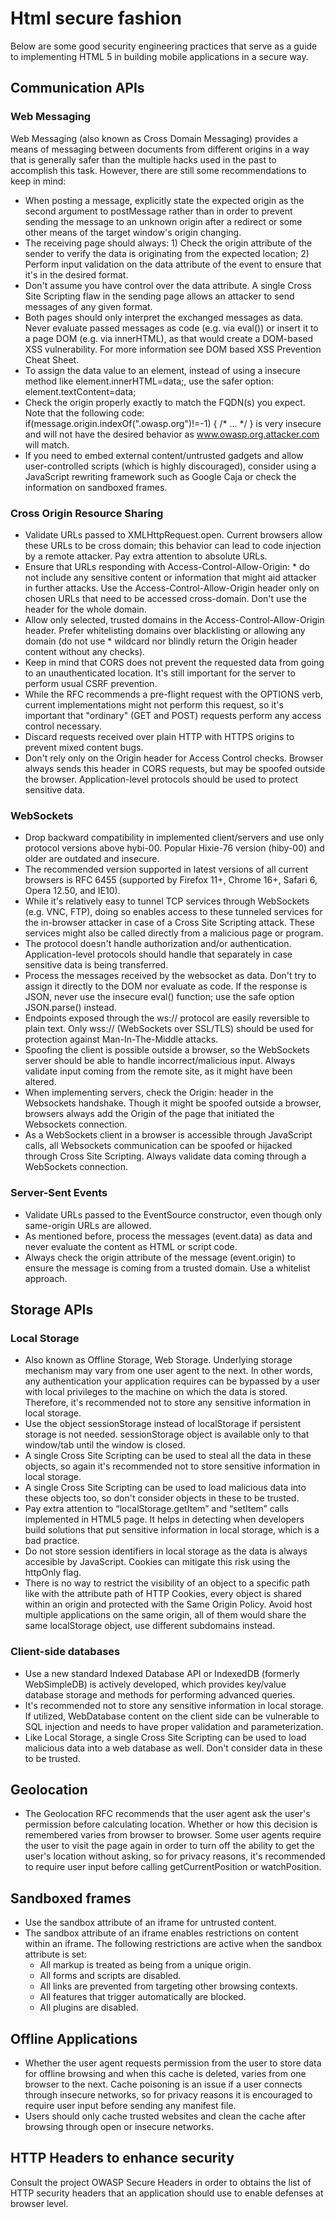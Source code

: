 # Html secure fashion
Below are some good security engineering practices that serve as a guide to implementing HTML 5 in building mobile applications in a secure way.
## Communication APIs
### Web Messaging
Web Messaging (also known as Cross Domain Messaging) provides a means of messaging between documents from different origins in a way that is generally safer than the multiple hacks used in the past to accomplish this task. However, there are still some recommendations to keep in mind:
 * When posting a message, explicitly state the expected origin as the second argument to postMessage rather than  in order to prevent sending the message to an unknown origin after a redirect or some other means of the target window's origin changing.
 * The receiving page should always: 1) Check the origin attribute of the sender to verify the data is originating from the expected location; 2) Perform input validation on the data attribute of the event to ensure that it's in the desired format.
 * Don't assume you have control over the data attribute. A single Cross Site Scripting flaw in the sending page allows an attacker to send messages of any given format.
 * Both pages should only interpret the exchanged messages as data. Never evaluate passed messages as code (e.g. via eval()) or insert it to a page DOM (e.g. via innerHTML), as that would create a DOM-based XSS vulnerability. For more information see DOM based XSS Prevention Cheat Sheet.
 * To assign the data value to an element, instead of using a insecure method like element.innerHTML=data;, use the safer option: element.textContent=data;
 * Check the origin properly exactly to match the FQDN(s) you expect. Note that the following code: if(message.origin.indexOf(".owasp.org")!=-1) { /* ... */ } is very insecure and will not have the desired behavior as www.owasp.org.attacker.com will match.
 * If you need to embed external content/untrusted gadgets and allow user-controlled scripts (which is highly discouraged), consider using a JavaScript rewriting framework such as Google Caja or check the information on sandboxed frames.
### Cross Origin Resource Sharing
 * Validate URLs passed to XMLHttpRequest.open. Current browsers allow these URLs to be cross domain; this behavior can lead to code injection by a remote attacker. Pay extra attention to absolute URLs.
 * Ensure that URLs responding with Access-Control-Allow-Origin: * do not include any sensitive content or information that might aid attacker in further attacks. Use the Access-Control-Allow-Origin header only on chosen URLs that need to be accessed cross-domain. Don't use the header for the whole domain.
 * Allow only selected, trusted domains in the Access-Control-Allow-Origin header. Prefer whitelisting domains over blacklisting or allowing any domain (do not use * wildcard nor blindly return the Origin header content without any checks).
 * Keep in mind that CORS does not prevent the requested data from going to an unauthenticated location. It's still important for the server to perform usual CSRF prevention.
 * While the RFC recommends a pre-flight request with the OPTIONS verb, current implementations might not perform this request, so it's important that "ordinary" (GET and POST) requests perform any access control necessary.
 * Discard requests received over plain HTTP with HTTPS origins to prevent mixed content bugs.
 * Don't rely only on the Origin header for Access Control checks. Browser always sends this header in CORS requests, but may be spoofed outside the browser. Application-level protocols should be used to protect sensitive data.
### WebSockets
 * Drop backward compatibility in implemented client/servers and use only protocol versions above hybi-00. Popular Hixie-76 version (hiby-00) and older are outdated and insecure.
 * The recommended version supported in latest versions of all current browsers is RFC 6455 (supported by Firefox 11+, Chrome 16+, Safari 6, Opera 12.50, and IE10).
 * While it's relatively easy to tunnel TCP services through WebSockets (e.g. VNC, FTP), doing so enables access to these tunneled services for the in-browser attacker in case of a Cross Site Scripting attack. These services might also be called directly from a malicious page or program.
 * The protocol doesn't handle authorization and/or authentication. Application-level protocols should handle that separately in case sensitive data is being transferred.
 * Process the messages received by the websocket as data. Don't try to assign it directly to the DOM nor evaluate as code. If the response is JSON, never use the insecure eval() function; use the safe option JSON.parse() instead.
 * Endpoints exposed through the ws:// protocol are easily reversible to plain text. Only wss:// (WebSockets over SSL/TLS) should be used for protection against Man-In-The-Middle attacks.
 * Spoofing the client is possible outside a browser, so the WebSockets server should be able to handle incorrect/malicious input. Always validate input coming from the remote site, as it might have been altered.
 * When implementing servers, check the Origin: header in the Websockets handshake. Though it might be spoofed outside a browser, browsers always add the Origin of the page that initiated the Websockets connection.
 * As a WebSockets client in a browser is accessible through JavaScript calls, all Websockets communication can be spoofed or hijacked through Cross Site Scripting. Always validate data coming through a WebSockets connection.
### Server-Sent Events
 * Validate URLs passed to the EventSource constructor, even though only same-origin URLs are allowed.
 * As mentioned before, process the messages (event.data) as data and never evaluate the content as HTML or script code.
 * Always check the origin attribute of the message (event.origin) to ensure the message is coming from a trusted domain. Use a whitelist approach.
## Storage APIs
### Local Storage
 * Also known as Offline Storage, Web Storage. Underlying storage mechanism may vary from one user agent to the next. In other words, any authentication your application requires can be bypassed by a user with local privileges to the machine on which the data is stored. Therefore, it's recommended not to store any sensitive information in local storage.
 * Use the object sessionStorage instead of localStorage if persistent storage is not needed. sessionStorage object is available only to that window/tab until the window is closed.
 * A single Cross Site Scripting can be used to steal all the data in these objects, so again it's recommended not to store sensitive information in local storage.
 * A single Cross Site Scripting can be used to load malicious data into these objects too, so don't consider objects in these to be trusted.
 * Pay extra attention to “localStorage.getItem” and “setItem” calls implemented in HTML5 page. It helps in detecting when developers build solutions that put sensitive information in local storage, which is a bad practice.
 * Do not store session identifiers in local storage as the data is always accesible by JavaScript. Cookies can mitigate this risk using the httpOnly flag.
 * There is no way to restrict the visibility of an object to a specific path like with the attribute path of HTTP Cookies, every object is shared within an origin and protected with the Same Origin Policy. Avoid host multiple applications on the same origin, all of them would share the same localStorage object, use different subdomains instead.
### Client-side databases
 * Use a new standard Indexed Database API or IndexedDB (formerly WebSimpleDB) is actively developed, which provides key/value database storage and methods for performing advanced queries.
 * It's recommended not to store any sensitive information in local storage.
If utilized, WebDatabase content on the client side can be vulnerable to SQL injection and needs to have proper validation and parameterization.
 * Like Local Storage, a single Cross Site Scripting can be used to load malicious data into a web database as well. Don't consider data in these to be trusted.
## Geolocation
 * The Geolocation RFC recommends that the user agent ask the user's permission before calculating location. Whether or how this decision is remembered varies from browser to browser. Some user agents require the user to visit the page again in order to turn off the ability to get the user's location without asking, so for privacy reasons, it's recommended to require user input before calling getCurrentPosition or watchPosition.
## Sandboxed frames
 * Use the sandbox attribute of an iframe for untrusted content.
 * The sandbox attribute of an iframe enables restrictions on content within an iframe. The following restrictions are active when the sandbox attribute is set:
   * All markup is treated as being from a unique origin.
   * All forms and scripts are disabled.
   * All links are prevented from targeting other browsing contexts.
   * All features that trigger automatically are blocked.
   * All plugins are disabled.
## Offline Applications
 * Whether the user agent requests permission from the user to store data for offline browsing and when this cache is deleted, varies from one browser to the next. Cache poisoning is an issue if a user connects through insecure networks, so for privacy reasons it is encouraged to require user input before sending any manifest file.
 * Users should only cache trusted websites and clean the cache after browsing through open or insecure networks.
## HTTP Headers to enhance security
Consult the project OWASP Secure Headers in order to obtains the list of HTTP security headers that an application should use to enable defenses at browser level.
